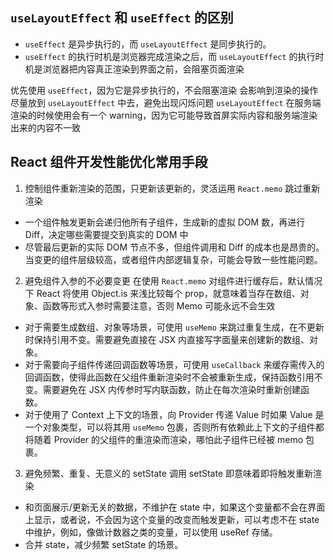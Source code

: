 ## `useLayoutEffect` 和 `useEffect` 的区别
- `useEffect` 是异步执行的，而 `useLayoutEffect` 是同步执行的。
- `useEffect` 的执行时机是浏览器完成渲染之后，而 `useLayoutEffect` 的执行时机是浏览器把内容真正渲染到界面之前，会阻塞页面渲染

优先使用 `useEffect`，因为它是异步执行的，不会阻塞渲染
会影响到渲染的操作尽量放到 `useLayoutEffect` 中去，避免出现闪烁问题
`useLayoutEffect` 在服务端渲染的时候使用会有一个 warning，因为它可能导致首屏实际内容和服务端渲染出来的内容不一致

## React 组件开发性能优化常用手段

1. 控制组件重新渲染的范围，只更新该更新的，灵活运用 `React.memo` 跳过重新渲染
- 一个组件触发更新会递归他所有子组件，生成新的虚拟 DOM 数，再进行 Diff，决定哪些需要提交到真实的 DOM 中
- 尽管最后更新的实际 DOM 节点不多，但组件调用和 Diff 的成本也是昂贵的。当变更的组件层级较高，或者组件内部逻辑复杂，可能会导致一些性能问题。

2. 避免组件入参的不必要变更
在使用 `React.memo` 对组件进行缓存后，默认情况下 React 将使用 Object.is 来浅比较每个 prop，就意味着当存在数组、对象、函数等形式入参时需要注意，否则 Memo 可能永远不会生效
- 对于需要生成数组、对象等场景，可使用 `useMemo` 来跳过重复生成，在不更新时保持引用不变。需要避免直接在 JSX 内直接写字面量来创建新的数组、对象。
- 对于需要向子组件传递回调函数等场景，可使用 `useCallback` 来缓存需传入的回调函数，使得此函数在父组件重新渲染时不会被重新生成，保持函数引用不变。需要避免在 JSX 内传参时写内联函数，防止在每次渲染时重新创建函数。
- 对于使用了 Context 上下文的场景，向 Provider 传递 Value 时如果 Value 是一个对象类型，可以将其用 `useMemo` 包裹，否则所有依赖此上下文的子组件都将随着 Provider 的父组件的重渲染而渲染，哪怕此子组件已经被 memo 包裹。

3. 避免频繁、重复、无意义的 setState
调用 setState 即意味着即将触发重新渲染
- 和页面展示/更新无关的数据，不维护在 state 中，如果这个变量都不会在界面上显示，或者说，不会因为这个变量的改变而触发更新，可以考虑不在 state 中维护，例如，像做计数器之类的变量，可以使用 useRef 存储。
- 合并 state，减少频繁 setState 的场景。